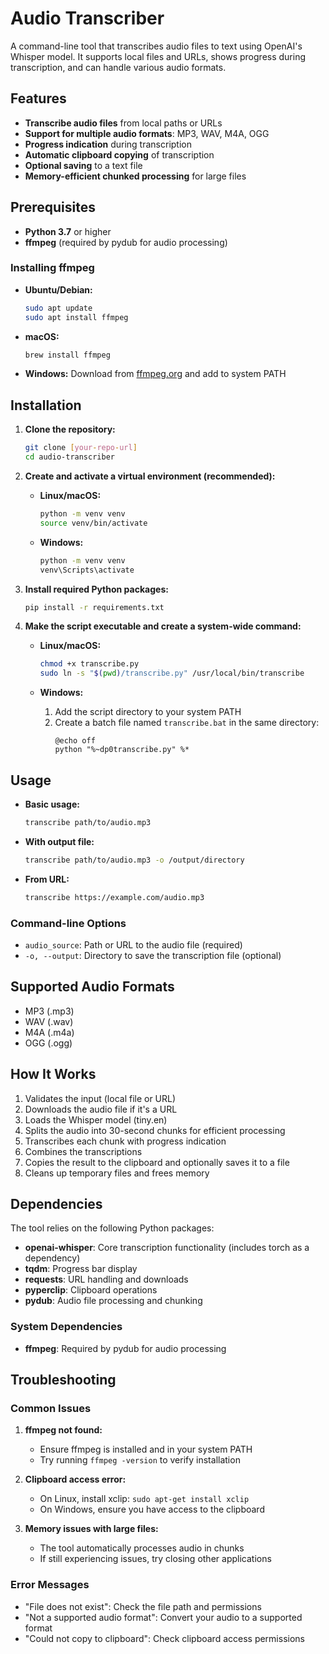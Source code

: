 # Audio Transcriber

A command-line tool that transcribes audio files to text using OpenAI's Whisper model. It supports local files and URLs, shows progress during transcription, and can handle various audio formats.

## Features

- **Transcribe audio files** from local paths or URLs
- **Support for multiple audio formats**: MP3, WAV, M4A, OGG
- **Progress indication** during transcription
- **Automatic clipboard copying** of transcription
- **Optional saving** to a text file
- **Memory-efficient chunked processing** for large files

## Prerequisites

- **Python 3.7** or higher
- **ffmpeg** (required by pydub for audio processing)

### Installing ffmpeg

- **Ubuntu/Debian:**
  ```bash
  sudo apt update
  sudo apt install ffmpeg
  ```

- **macOS:**
  ```bash
  brew install ffmpeg
  ```

- **Windows:**
  Download from [ffmpeg.org](https://ffmpeg.org/download.html) and add to system PATH

## Installation

1. **Clone the repository:**
   ```bash
   git clone [your-repo-url]
   cd audio-transcriber
   ```

2. **Create and activate a virtual environment (recommended):**

   - **Linux/macOS:**
     ```bash
     python -m venv venv
     source venv/bin/activate
     ```

   - **Windows:**
     ```bash
     python -m venv venv
     venv\Scripts\activate
     ```

3. **Install required Python packages:**
   ```bash
   pip install -r requirements.txt
   ```

4. **Make the script executable and create a system-wide command:**

   - **Linux/macOS:**
     ```bash
     chmod +x transcribe.py
     sudo ln -s "$(pwd)/transcribe.py" /usr/local/bin/transcribe
     ```

   - **Windows:**
     1. Add the script directory to your system PATH
     2. Create a batch file named `transcribe.bat` in the same directory:
        ```batch
        @echo off
        python "%~dp0transcribe.py" %*
        ```

## Usage

- **Basic usage:**
  ```bash
  transcribe path/to/audio.mp3
  ```

- **With output file:**
  ```bash
  transcribe path/to/audio.mp3 -o /output/directory
  ```

- **From URL:**
  ```bash
  transcribe https://example.com/audio.mp3
  ```

### Command-line Options

- `audio_source`: Path or URL to the audio file (required)
- `-o, --output`: Directory to save the transcription file (optional)

## Supported Audio Formats

- MP3 (.mp3)
- WAV (.wav)
- M4A (.m4a)
- OGG (.ogg)

## How It Works

1. Validates the input (local file or URL)
2. Downloads the audio file if it's a URL
3. Loads the Whisper model (tiny.en)
4. Splits the audio into 30-second chunks for efficient processing
5. Transcribes each chunk with progress indication
6. Combines the transcriptions
7. Copies the result to the clipboard and optionally saves it to a file
8. Cleans up temporary files and frees memory

## Dependencies

The tool relies on the following Python packages:
- **openai-whisper**: Core transcription functionality (includes torch as a dependency)
- **tqdm**: Progress bar display
- **requests**: URL handling and downloads
- **pyperclip**: Clipboard operations
- **pydub**: Audio file processing and chunking

### System Dependencies
- **ffmpeg**: Required by pydub for audio processing

## Troubleshooting

### Common Issues

1. **ffmpeg not found:**
   - Ensure ffmpeg is installed and in your system PATH
   - Try running `ffmpeg -version` to verify installation

2. **Clipboard access error:**
   - On Linux, install xclip: `sudo apt-get install xclip`
   - On Windows, ensure you have access to the clipboard

3. **Memory issues with large files:**
   - The tool automatically processes audio in chunks
   - If still experiencing issues, try closing other applications

### Error Messages

- "File does not exist": Check the file path and permissions
- "Not a supported audio format": Convert your audio to a supported format
- "Could not copy to clipboard": Check clipboard access permissions